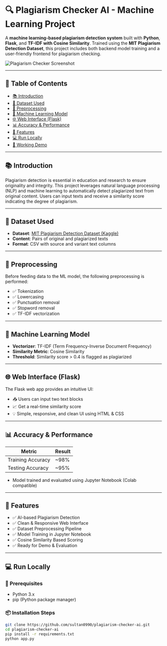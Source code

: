 # 🔍 Plagiarism Checker AI - Machine Learning Project

A **machine learning-based plagiarism detection system** built with **Python**, **Flask**, and **TF-IDF with Cosine Similarity**. Trained using the **MIT Plagiarism Detection Dataset**, this project includes both backend model training and a user-friendly frontend for plagiarism checking.

![Plagiarism Checker Screenshot](screenshot.png) <!-- Optional: Add your UI screenshot -->

---

## 📌 Table of Contents

- [📚 Introduction](#-introduction)
- [📂 Dataset Used](#-dataset-used)
- [🧹 Preprocessing](#-preprocessing)
- [🧠 Machine Learning Model](#-machine-learning-model)
- [🌐 Web Interface (Flask)](#-web-interface-flask)
- [📊 Accuracy & Performance](#-accuracy--performance)
- [🚀 Features](#-features)
- [💻 Run Locally](#-run-locally)
- [🧪 Working Demo](#-working-demo)

---

## 📚 Introduction

Plagiarism detection is essential in education and research to ensure originality and integrity. This project leverages natural language processing (NLP) and machine learning to automatically detect plagiarized text from original content. Users can input texts and receive a similarity score indicating the degree of plagiarism.

---

## 📂 Dataset Used

- **Dataset**: [MIT Plagiarism Detection Dataset (Kaggle)](https://www.kaggle.com/datasets)
- **Content**: Pairs of original and plagiarized texts
- **Format**: CSV with source and variant text columns

---

## 🧹 Preprocessing

Before feeding data to the ML model, the following preprocessing is performed:

- ✅ Tokenization
- ✅ Lowercasing
- ✅ Punctuation removal
- ✅ Stopword removal
- ✅ TF-IDF vectorization

---

## 🧠 Machine Learning Model

- **Vectorizer**: TF-IDF (Term Frequency-Inverse Document Frequency)
- **Similarity Metric**: Cosine Similarity
- **Threshold**: Similarity score > 0.4 is flagged as plagiarized

---

## 🌐 Web Interface (Flask)

The Flask web app provides an intuitive UI:

- 📥 Users can input two text blocks
- 📈 Get a real-time similarity score
- 💡 Simple, responsive, and clean UI using HTML & CSS

---

## 📊 Accuracy & Performance

| Metric              | Result     |
|---------------------|------------|
| Training Accuracy   | ~98%       |
| Testing Accuracy    | ~95%       |

- Model trained and evaluated using Jupyter Notebook (Colab compatible)

---

## 🚀 Features

- ✅ AI-based Plagiarism Detection
- ✅ Clean & Responsive Web Interface
- ✅ Dataset Preprocessing Pipeline
- ✅ Model Training in Jupyter Notebook
- ✅ Cosine Similarity Based Scoring
- ✅ Ready for Demo & Evaluation

---

## 💻 Run Locally

### 🔧 Prerequisites

- Python 3.x
- pip (Python package manager)

### 📦 Installation Steps

```bash
git clone https://github.com/sultan0990/plagiarism-checker-ai.git
cd plagiarism-checker-ai
pip install -r requirements.txt
python app.py
